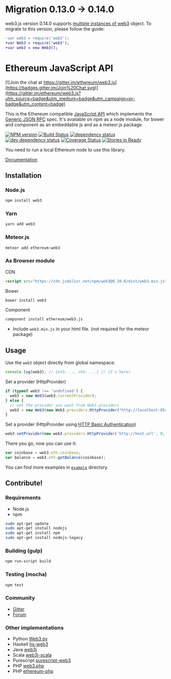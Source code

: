 # Migration 0.13.0 -> 0.14.0

web3.js version 0.14.0 supports [multiple instances of web3](https://github.com/ethereum/web3.js/issues/297) object.
To migrate to this version, please follow the guide:

```diff
-var web3 = require('web3');
+var Web3 = require('web3');
+var web3 = new Web3();
```


# Ethereum JavaScript API

[![Join the chat at https://gitter.im/ethereum/web3.js](https://badges.gitter.im/Join%20Chat.svg)](https://gitter.im/ethereum/web3.js?utm_source=badge&utm_medium=badge&utm_campaign=pr-badge&utm_content=badge)

This is the Ethereum compatible [JavaScript API](https://github.com/ethereum/wiki/wiki/JavaScript-API)
which implements the [Generic JSON RPC](https://github.com/ethereum/wiki/wiki/JSON-RPC) spec. It's available on npm as a node module, for bower and component as an embeddable js and as a meteor.js package.

[![NPM version][npm-image]][npm-url] [![Build Status][travis-image]][travis-url] [![dependency status][dep-image]][dep-url] [![dev dependency status][dep-dev-image]][dep-dev-url] [![Coverage Status][coveralls-image]][coveralls-url] [![Stories in Ready][waffle-image]][waffle-url]

<!-- [![browser support](https://ci.testling.com/ethereum/ethereum.js.png)](https://ci.testling.com/ethereum/ethereum.js) -->

You need to run a local Ethereum node to use this library.

[Documentation](https://github.com/ethereum/wiki/wiki/JavaScript-API)

## Installation

### Node.js

```bash
npm install web3
```

### Yarn

```bash
yarn add web3
```

### Meteor.js

```bash
meteor add ethereum:web3
```

### As Browser module

CDN

```html
<script src="https://cdn.jsdelivr.net/npm/web3@0.20.6/dist/web3.min.js"></script>
```

Bower

```bash
bower install web3
```

Component

```bash
component install ethereum/web3.js
```

* Include `web3.min.js` in your html file. (not required for the meteor package)

## Usage
Use the `web3` object directly from global namespace:

```js
console.log(web3); // {eth: .., shh: ...} // it's here!
```

Set a provider (HttpProvider)

```js
if (typeof web3 !== 'undefined') {
  web3 = new Web3(web3.currentProvider);
} else {
  // set the provider you want from Web3.providers
  web3 = new Web3(new Web3.providers.HttpProvider("http://localhost:8545"));
}
```

Set a provider (HttpProvider using [HTTP Basic Authentication](https://en.wikipedia.org/wiki/Basic_access_authentication))

```js
web3.setProvider(new web3.providers.HttpProvider('http://host.url', 0, BasicAuthUsername, BasicAuthPassword));
```

There you go, now you can use it:

```js
var coinbase = web3.eth.coinbase;
var balance = web3.eth.getBalance(coinbase);
```

You can find more examples in [`example`](https://github.com/ethereum/web3.js/tree/master/example) directory.


## Contribute!

### Requirements

* Node.js
* npm

```bash
sudo apt-get update
sudo apt-get install nodejs
sudo apt-get install npm
sudo apt-get install nodejs-legacy
```

### Building (gulp)

```bash
npm run-script build
```


### Testing (mocha)

```bash
npm test
```

### Community
 - [Gitter](https://gitter.im/ethereum/web3.js?source=orgpage)
 - [Forum](https://forum.ethereum.org/categories/ethereum-js)


### Other implementations
 - Python [Web3.py](https://github.com/ethereum/web3.py)
 - Haskell [hs-web3](https://github.com/airalab/hs-web3)
 - Java [web3j](https://github.com/web3j/web3j)
 - Scala [web3j-scala](https://github.com/mslinn/web3j-scala)
 - Purescript [purescript-web3](https://github.com/f-o-a-m/purescript-web3)
 - PHP [web3.php](https://github.com/sc0Vu/web3.php)
 - PHP [ethereum-php](https://github.com/digitaldonkey/ethereum-php)


[npm-image]: https://badge.fury.io/js/web3.svg
[npm-url]: https://npmjs.org/package/web3
[travis-image]: https://travis-ci.org/ethereum/web3.js.svg
[travis-url]: https://travis-ci.org/ethereum/web3.js
[dep-image]: https://david-dm.org/ethereum/web3.js.svg
[dep-url]: https://david-dm.org/ethereum/web3.js
[dep-dev-image]: https://david-dm.org/ethereum/web3.js/dev-status.svg
[dep-dev-url]: https://david-dm.org/ethereum/web3.js#info=devDependencies
[coveralls-image]: https://coveralls.io/repos/ethereum/web3.js/badge.svg?branch=master
[coveralls-url]: https://coveralls.io/r/ethereum/web3.js?branch=master
[waffle-image]: https://badge.waffle.io/ethereum/web3.js.svg?label=ready&title=Ready
[waffle-url]: https://waffle.io/ethereum/web3.js
